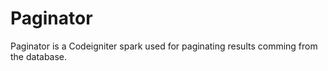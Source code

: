 Paginator
=========

Paginator is a Codeigniter spark used for paginating results comming from the database. 
